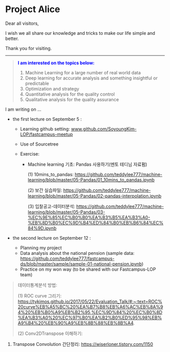 # Project Alice



Dear all visitors,

I wish we all share our knowledge and tricks to make our life simple and better.

Thank you for visiting. 

***



> **<span style="color:blue">I am interested on the topics below:</span>**
>
> 1. Machine Learning for a large number of real world data 
> 2. Deep learning for accurate analysis and something insightful or predictable
> 3. Optimization and strategy
> 4. Quantitative analysis for the quality control
> 5. Qualitative analysis for the quality assurance



I am writing on ...

+ the first lecture on September 5 : 

  - Learning github setting: www.github.com/SoyoungKim-LOP/fastcampus-meetup

  - Use of Sourcetree 

  - Exercise: 

    - Machine learning 기초: Pandas 사용하기(멘토 테디님 자료펌)

      (1) 10mins_to_pandas: https://github.com/teddylee777/machine-learning/blob/master/05-Pandas/01_10mins_to_pandas.ipynb

      (2) 보간 실습파일: https://github.com/teddylee777/machine-learning/blob/master/05-Pandas/02-pandas-interpolation.ipynb

      (3) 입찰공고-데이터분석: https://github.com/teddylee777/machine-learning/blob/master/05-Pandas/03-%EC%9E%85%EC%B0%B0%EA%B3%B5%EA%B3%A0-%EB%8D%B0%EC%9D%B4%ED%84%B0%EB%B6%84%EC%84%9D.ipynb

+ the second lecture on September 12 :  

  + Planning my project
  + Data analysis about the national pension (sample data: https://github.com/teddylee777/fastcampus-ds/blob/master/sample/sample-01-national-pension.ipynb)
  + Practice on my won way (to be shared with our Fastcampus-LOP team)



> 데이터통계분석 방법:
>
> (1) ROC curve 그리기: https://tykimos.github.io/2017/05/22/Evaluation_Talk/#:~:text=ROC%20curve%EB%A5%BC%20%EA%B7%B8%EB%A6%AC%EB%8A%94%20%EB%B0%A9%EB%B2%95,%EC%9D%84%20%EC%B0%8D%EA%B3%A0%20%EC%97%B0%EA%B2%B0%ED%95%98%EB%A9%B4%20%EB%90%A9%EB%8B%88%EB%8B%A4.
>
> (2) Conv2DTranspose 이해하기:
1) Transpose Convolution 간단정리: https://wiserloner.tistory.com/1150







  

